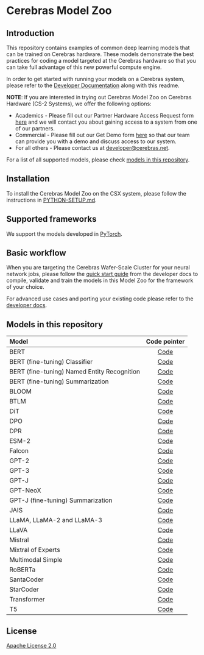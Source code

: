 # Cerebras Model Zoo

## Introduction

This repository contains examples of common deep learning models that can be trained on Cerebras hardware. These models demonstrate the best practices for coding a model targeted at the Cerebras hardware so that you can take full advantage of this new powerful compute engine.

In order to get started with running your models on a Cerebras system, please refer to the [Developer Documentation](https://docs.cerebras.net/en/latest/index.html) along with this readme.

**NOTE**: If you are interested in trying out Cerebras Model Zoo on Cerebras Hardware (CS-2 Systems), we offer the following options:

- Academics - Please fill out our Partner Hardware Access Request form [here](https://www.cerebras.net/developers/partner-hardware-access-request/) and we will contact you about gaining access to a system from one of our partners.
- Commercial - Please fill out our Get Demo form [here]( https://www.cerebras.net/get-demo/) so that our team can provide you with a demo and discuss access to our system.
- For all others - Please contact us at developer@cerebras.net.

For a list of all supported models, please check [models in this repository](#models-in-this-repository).

## Installation

To install the Cerebras Model Zoo on the CSX system, please follow the instructions in [PYTHON-SETUP.md](./PYTHON-SETUP.md).

## Supported frameworks

We support the models developed in [PyTorch](https://pytorch.org/).

## Basic workflow

When you are targeting the Cerebras Wafer-Scale Cluster for your neural network jobs, please follow the [quick start guide](https://docs.cerebras.net/en/latest/wsc/getting-started/cs-appliance.html) from the developer docs to compile, validate and train the models in this Model Zoo for the framework of your choice.

For advanced use cases and porting your existing code please refer to the [developer docs](https://docs.cerebras.net/en/latest/wsc/port/index.html).

## Models in this repository

| Model   | Code pointer   |
|:-------|:-----------------------:|
| BERT | [Code](./src/cerebras/modelzoo/models/nlp/bert/) |
| BERT (fine-tuning) Classifier | [Code](./src/cerebras/modelzoo/models/nlp/bert/classifier/) |
| BERT (fine-tuning) Named Entity Recognition | [Code](./src/cerebras/modelzoo/models/nlp/bert/token_classifier/) |
| BERT (fine-tuning) Summarization | [Code](./src/cerebras/modelzoo/models/nlp/bert/extractive_summarization/) |
| BLOOM | [Code](./src/cerebras/modelzoo/models/nlp/bloom/) |
| BTLM  | [Code](./src/cerebras/modelzoo/models/nlp/btlm/) |
| DiT | [Code](./src/cerebras/modelzoo/models/vision/dit) |
| DPO | [Code](./src/cerebras/modelzoo/models/nlp/dpo) |
| DPR | [Code](./src/cerebras/modelzoo/models/nlp/dpr) |
| ESM-2 | [Code](./src/cerebras/modelzoo/models/nlp/esm2) |
| Falcon | [Code](./src/cerebras/modelzoo/models/nlp/falcon) |
| GPT-2 | [Code](./src/cerebras/modelzoo/models/nlp/gpt2/) |
| GPT-3 | [Code](./src/cerebras/modelzoo/models/nlp/gpt3/) |
| GPT-J | [Code](./src/cerebras/modelzoo/models/nlp/gptj/) |
| GPT-NeoX | [Code](./src/cerebras/modelzoo/models/nlp/gptj/) |
| GPT-J (fine-tuning) Summarization |[Code](./src/cerebras/modelzoo/models/nlp/gptj/continuous_pretraining/) |
| JAIS | [Code](./src/cerebras/modelzoo/models/nlp/jais) |
| LLaMA, LLaMA-2 and LLaMA-3 | [Code](./src/cerebras/modelzoo/models/nlp/llama) |
| LLaVA | [Code](./src/cerebras/modelzoo/models/multimodal/llava) |
| Mistral | [Code](./src/cerebras/modelzoo/models/nlp/mistral) |
| Mixtral of Experts | [Code](./src/cerebras/modelzoo/models/nlp/mixtral) |
| Multimodal Simple | [Code](./src/cerebras/modelzoo/models/multimodal/multimodal_simple) |
| RoBERTa | [Code](./src/cerebras/modelzoo/models/nlp/bert/) |
| SantaCoder | [Code](./src/cerebras/modelzoo/models/nlp/santacoder) |
| StarCoder | [Code](./src/cerebras/modelzoo/models/nlp/starcoder) |
| Transformer | [Code](./src/cerebras/modelzoo/models/nlp/transformer/) |
| T5 | [Code](./src/cerebras/modelzoo/models/nlp/t5/) |

## License

[Apache License 2.0](./LICENSE)

